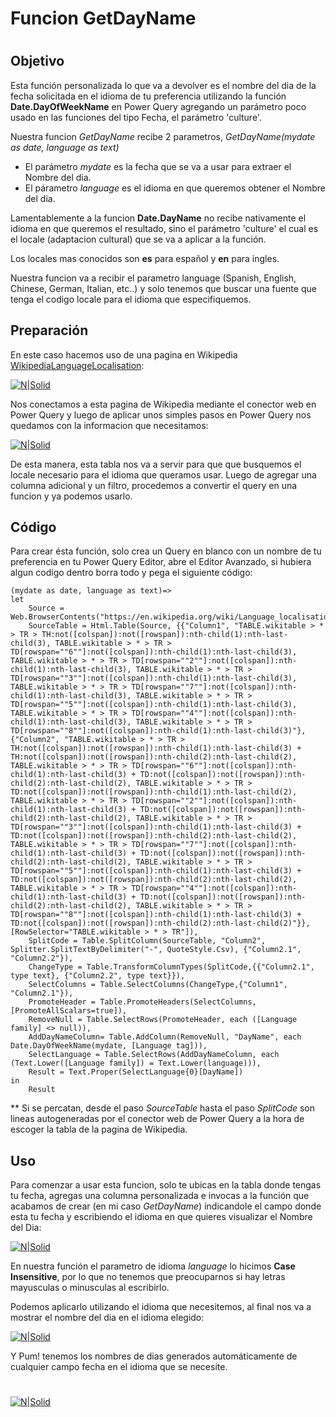 # Funcion GetDayName
#
## Objetivo

Esta función personalizada lo que va a devolver es el nombre del dia de la fecha solicitada en el idioma de tu preferencia utilizando la función **Date.DayOfWeekName** en Power Query agregando un parámetro poco usado en las funciones del tipo Fecha, el parámetro 'culture'.

Nuestra funcion *GetDayName* recibe 2 parametros, *GetDayName(mydate as date, language as text)*

  - El parámetro *mydate* es la fecha que se va a usar para extraer el Nombre del dia.
  - El párametro *language* es el idioma en que queremos obtener el Nombre del dia.

Lamentablemente a la funcion **Date.DayName** no recibe nativamente el idioma en que queremos el resultado, sino el parámetro 'culture' el cual es el locale (adaptacion cultural) que se va a aplicar a la función.

Los locales mas conocidos son **es** para español y **en** para ingles.

Nuestra funcion va a recibir el parametro language (Spanish, English, Chinese, German, Italian, etc..) y solo tenemos que buscar una fuente que tenga el codigo locale para el idioma que especifiquemos.

## Preparación

En este caso hacemos uso de una pagina en Wikipedia [WikipediaLanguageLocalisation]:

[![N|Solid](https://gdurl.com/wu0Z)](https://gdurl.com/wu0Z)

Nos conectamos a esta pagina de Wikipedia mediante el conector web en Power Query y luego de aplicar unos simples pasos en Power Query nos quedamos con la informacion que necesitamos:

[![N|Solid](https://gdurl.com/cLKJ)](https://gdurl.com/cLKJ)

De esta manera, esta tabla nos va a servir para que que busquemos el locale necesario para el idioma que queramos usar.
Luego de agregar una columna adicional y un filtro, procedemos a convertir el query en una funcion y ya podemos usarlo.

## Código

Para crear ésta función, solo crea un Query en blanco con un nombre de tu preferencia en tu Power Query Editor, abre el Editor Avanzado, si hubiera algun codigo dentro borra todo y pega el siguiente código:

```
(mydate as date, language as text)=>
let
    Source = Web.BrowserContents("https://en.wikipedia.org/wiki/Language_localisation"),
    SourceTable = Html.Table(Source, {{"Column1", "TABLE.wikitable > * > TR > TH:not([colspan]):not([rowspan]):nth-child(1):nth-last-child(3), TABLE.wikitable > * > TR > TD[rowspan=""6""]:not([colspan]):nth-child(1):nth-last-child(3), TABLE.wikitable > * > TR > TD[rowspan=""2""]:not([colspan]):nth-child(1):nth-last-child(3), TABLE.wikitable > * > TR > TD[rowspan=""3""]:not([colspan]):nth-child(1):nth-last-child(3), TABLE.wikitable > * > TR > TD[rowspan=""7""]:not([colspan]):nth-child(1):nth-last-child(3), TABLE.wikitable > * > TR > TD[rowspan=""5""]:not([colspan]):nth-child(1):nth-last-child(3), TABLE.wikitable > * > TR > TD[rowspan=""4""]:not([colspan]):nth-child(1):nth-last-child(3), TABLE.wikitable > * > TR > TD[rowspan=""8""]:not([colspan]):nth-child(1):nth-last-child(3)"}, {"Column2", "TABLE.wikitable > * > TR > TH:not([colspan]):not([rowspan]):nth-child(1):nth-last-child(3) + TH:not([colspan]):not([rowspan]):nth-child(2):nth-last-child(2), TABLE.wikitable > * > TR > TD[rowspan=""6""]:not([colspan]):nth-child(1):nth-last-child(3) + TD:not([colspan]):not([rowspan]):nth-child(2):nth-last-child(2), TABLE.wikitable > * > TR > TD:not([colspan]):not([rowspan]):nth-child(1):nth-last-child(2), TABLE.wikitable > * > TR > TD[rowspan=""2""]:not([colspan]):nth-child(1):nth-last-child(3) + TD:not([colspan]):not([rowspan]):nth-child(2):nth-last-child(2), TABLE.wikitable > * > TR > TD[rowspan=""3""]:not([colspan]):nth-child(1):nth-last-child(3) + TD:not([colspan]):not([rowspan]):nth-child(2):nth-last-child(2), TABLE.wikitable > * > TR > TD[rowspan=""7""]:not([colspan]):nth-child(1):nth-last-child(3) + TD:not([colspan]):not([rowspan]):nth-child(2):nth-last-child(2), TABLE.wikitable > * > TR > TD[rowspan=""5""]:not([colspan]):nth-child(1):nth-last-child(3) + TD:not([colspan]):not([rowspan]):nth-child(2):nth-last-child(2), TABLE.wikitable > * > TR > TD[rowspan=""4""]:not([colspan]):nth-child(1):nth-last-child(3) + TD:not([colspan]):not([rowspan]):nth-child(2):nth-last-child(2), TABLE.wikitable > * > TR > TD[rowspan=""8""]:not([colspan]):nth-child(1):nth-last-child(3) + TD:not([colspan]):not([rowspan]):nth-child(2):nth-last-child(2)"}}, [RowSelector="TABLE.wikitable > * > TR"]),
    SplitCode = Table.SplitColumn(SourceTable, "Column2", Splitter.SplitTextByDelimiter("-", QuoteStyle.Csv), {"Column2.1", "Column2.2"}),
    ChangeType = Table.TransformColumnTypes(SplitCode,{{"Column2.1", type text}, {"Column2.2", type text}}),
    SelectColumns = Table.SelectColumns(ChangeType,{"Column1", "Column2.1"}),
    PromoteHeader = Table.PromoteHeaders(SelectColumns, [PromoteAllScalars=true]),
    RemoveNull = Table.SelectRows(PromoteHeader, each ([Language family] <> null)),
    AddDayNameColumn= Table.AddColumn(RemoveNull, "DayName", each Date.DayOfWeekName(mydate, [Language tag])),
    SelectLanguage = Table.SelectRows(AddDayNameColumn, each (Text.Lower([Language family]) = Text.Lower(language))),
    Result = Text.Proper(SelectLanguage{0}[DayName])
in
    Result
```

** Si se percatan, desde el paso *SourceTable* hasta el paso *SplitCode* son lineas autogeneradas por el conector web de Power Query a la hora de escoger la tabla de la pagina de Wikipedia.

## Uso

Para comenzar a usar esta funcion, solo te ubicas en la tabla donde tengas tu fecha, agregas una columna personalizada e invocas a la función que acabamos de crear (en mi caso *GetDayName*) indicandole el campo donde esta tu fecha y escribiendo el idioma en que quieres visualizar el Nombre del Dia:

[![N|Solid](https://gdurl.com/PhAU)](https://gdurl.com/PhAU)

En nuestra función el parametro de idioma *language* lo hicimos **Case Insensitive**, por lo que no tenemos que preocuparnos si hay letras mayusculas o minusculas al escribirlo.

Podemos aplicarlo utilizando el idioma que necesitemos, al final nos va a mostrar el nombre del dia en el idioma elegido:

[![N|Solid](https://gdurl.com/vfiK)](https://gdurl.com/vfiK)

Y Pum! tenemos los nombres de dias generados automáticamente de cualquier campo fecha en el idioma que se necesite.
#
#
[![N|Solid](https://gdurl.com/litC)](https://gdurl.com/litC)

[//]: # 
   [WikipediaLanguageLocalisation]: <https://en.wikipedia.org/wiki/Language_localisation>
